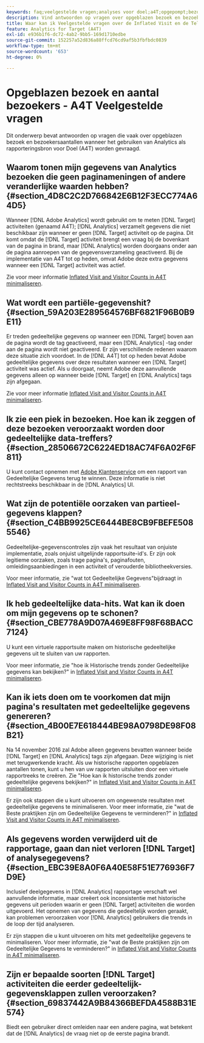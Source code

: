 ```yaml
---
keywords: faq;veelgestelde vragen;analyses voor doel;a4T;opgepompt;bezoek;bezoeker;gedeeltelijke hit;wees;wees;gedeeltelijk geraakt
description: Vind antwoorden op vragen over opgeblazen bezoek en bezoekersaantallen wanneer het gebruiken van Analytics voor [!DNL Target] (A4T). Leer hoe u "gedeeltelijke gegevens" minimaliseert.
title: Waar kan ik Veelgestelde vragen over de Inflated Visit en de Tellingen van de Bezoeker met A4T vinden?
feature: Analytics for Target (A4T)
exl-id: e936b1f6-dc72-4ab2-9bb5-169d1710edbe
source-git-commit: 152257a52d836a88ffcd76cd9af5b3fbfbdc0839
workflow-type: tm+mt
source-wordcount: '653'
ht-degree: 0%

---
```


# Opgeblazen bezoek en aantal bezoekers - A4T Veelgestelde vragen

Dit onderwerp bevat antwoorden op vragen die vaak over opgeblazen bezoek en bezoekersaantallen wanneer het gebruiken van Analytics als rapporteringsbron voor Doel (A4T) worden gevraagd.

## Waarom tonen mijn gegevens van Analytics bezoeken die geen paginameningen of andere veranderlijke waarden hebben? {#section_4D8C2C2D766842E6B12F3ECC774A64D5}

Wanneer [!DNL Adobe Analytics] wordt gebruikt om te meten [!DNL Target] activiteiten (genaamd A4T); [!DNL Analytics] verzamelt gegevens die niet beschikbaar zijn wanneer er geen [!DNL Target] activiteit op de pagina. Dit komt omdat de [!DNL Target] activiteit brengt een vraag bij de bovenkant van de pagina in brand, maar [!DNL Analytics] worden doorgaans onder aan de pagina aanroepen van de gegevensverzameling geactiveerd. Bij de implementatie van A4T tot op heden, omvat Adobe deze extra gegevens wanneer een [!DNL Target] activiteit was actief.

Zie voor meer informatie [Inflated Visit and Visitor Counts in A4T minimaliseren](/help/main/c-integrating-target-with-mac/a4t/c-a4t-troubleshooting/minimizing-inflated-visit-and-visitor-counts-a4t.md#concept_A515C2DE126E44B6AD97754C2C6D5235).

## Wat wordt een partiële-gegevenshit? {#section_59A203E289564576BF6821F96B0B9E11}

Er treden gedeeltelijke gegevens op wanneer een [!DNL Target] boven aan de pagina wordt de tag geactiveerd, maar een [!DNL Analytics] -tag onder aan de pagina wordt niet geactiveerd. Er zijn verschillende redenen waarom deze situatie zich voordoet. In de [!DNL A4T] tot op heden bevat Adobe gedeeltelijke gegevens over deze resultaten wanneer een [!DNL Target] activiteit was actief. Als u doorgaat, neemt Adobe deze aanvullende gegevens alleen op wanneer beide [!DNL Target] en [!DNL Analytics] tags zijn afgegaan.

Zie voor meer informatie [Inflated Visit and Visitor Counts in A4T minimaliseren](/help/main/c-integrating-target-with-mac/a4t/c-a4t-troubleshooting/minimizing-inflated-visit-and-visitor-counts-a4t.md#concept_A515C2DE126E44B6AD97754C2C6D5235).

## Ik zie een piek in bezoeken. Hoe kan ik zeggen of deze bezoeken veroorzaakt worden door gedeeltelijke data-treffers? {#section_28506672C6224ED18AC74F6A02F6F811}

U kunt contact opnemen met [Adobe Klantenservice](/help/main/cmp-resources-and-contact-information.md#reference_ACA3391A00EF467B87930A450050077C) om een rapport van Gedeeltelijke Gegevens terug te winnen. Deze informatie is niet rechtstreeks beschikbaar in de [!DNL Analytics] UI.

## Wat zijn de potentiële oorzaken van partieel-gegevens klappen? {#section_C4BB9925CE6444BE8CB9FBEFE5085546}

Gedeeltelijke-gegevenscontroles zijn vaak het resultaat van onjuiste implementatie, zoals onjuist uitgelijnde rapportsuite-id&#39;s. Er zijn ook legitieme oorzaken, zoals trage pagina&#39;s, paginafouten, omleidingsaanbiedingen in een activiteit of verouderde bibliotheekversies.

Voor meer informatie, zie &quot;wat tot Gedeeltelijke Gegevens&quot;bijdraagt in [Inflated Visit and Visitor Counts in A4T minimaliseren](/help/main/c-integrating-target-with-mac/a4t/c-a4t-troubleshooting/minimizing-inflated-visit-and-visitor-counts-a4t.md#concept_A515C2DE126E44B6AD97754C2C6D5235).

## Ik heb gedeeltelijke data-hits. Wat kan ik doen om mijn gegevens op te schonen? {#section_CBE778A9D07A469E8FF98F68BACC7124}

U kunt een virtuele rapportsuite maken om historische gedeeltelijke gegevens uit te sluiten van uw rapporten.

Voor meer informatie, zie &quot;hoe ik Historische trends zonder Gedeeltelijke gegevens kan bekijken?&quot; in [Inflated Visit and Visitor Counts in A4T minimaliseren](/help/main/c-integrating-target-with-mac/a4t/c-a4t-troubleshooting/minimizing-inflated-visit-and-visitor-counts-a4t.md#concept_A515C2DE126E44B6AD97754C2C6D5235).

## Kan ik iets doen om te voorkomen dat mijn pagina&#39;s resultaten met gedeeltelijke gegevens genereren? {#section_4B00E7E618444BE98A0798DE98F08B21}

Na 14 november 2016 zal Adobe alleen gegevens bevatten wanneer beide [!DNL Target] en [!DNL Analytics] tags zijn afgegaan. Deze wijziging is niet met terugwerkende kracht. Als uw historische rapporten opgeblazen aantallen tonen, kunt u hen van uw rapporten uitsluiten door een virtuele rapportreeks te creëren. Zie &quot;Hoe kan ik historische trends zonder gedeeltelijke gegevens bekijken?&quot; in [Inflated Visit and Visitor Counts in A4T minimaliseren](/help/main/c-integrating-target-with-mac/a4t/c-a4t-troubleshooting/minimizing-inflated-visit-and-visitor-counts-a4t.md#concept_A515C2DE126E44B6AD97754C2C6D5235).

Er zijn ook stappen die u kunt uitvoeren om ongewenste resultaten met gedeeltelijke gegevens te minimaliseren. Voor meer informatie, zie &quot;wat de Beste praktijken zijn om Gedeeltelijke Gegevens te verminderen?&quot; in [Inflated Visit and Visitor Counts in A4T minimaliseren](/help/main/c-integrating-target-with-mac/a4t/c-a4t-troubleshooting/minimizing-inflated-visit-and-visitor-counts-a4t.md#concept_A515C2DE126E44B6AD97754C2C6D5235).

## Als gegevens worden verwijderd uit de rapportage, gaan dan niet verloren [!DNL Target] of analysegegevens? {#section_EBC39E8A0F6A40E58F51E776936F7D9E}

Inclusief deelgegevens in [!DNL Analytics] rapportage verschaft wel aanvullende informatie, maar creëert ook inconsistentie met historische gegevens uit perioden waarin er geen [!DNL Target] activiteiten die worden uitgevoerd. Het opnemen van gegevens die gedeeltelijk worden geraakt, kan problemen veroorzaken voor [!DNL Analytics] gebruikers die trends in de loop der tijd analyseren.

Er zijn stappen die u kunt uitvoeren om hits met gedeeltelijke gegevens te minimaliseren. Voor meer informatie, zie &quot;wat de Beste praktijken zijn om Gedeeltelijke Gegevens te verminderen?&quot; in [Inflated Visit and Visitor Counts in A4T minimaliseren](/help/main/c-integrating-target-with-mac/a4t/c-a4t-troubleshooting/minimizing-inflated-visit-and-visitor-counts-a4t.md#concept_A515C2DE126E44B6AD97754C2C6D5235).

## Zijn er bepaalde soorten [!DNL Target] activiteiten die eerder gedeeltelijk-gegevensklappen zullen veroorzaken? {#section_69837442A9B84366BEFDA4588B31E574}

Biedt een gebruiker direct omleiden naar een andere pagina, wat betekent dat de [!DNL Analytics] de vraag niet op de eerste pagina brandt.
